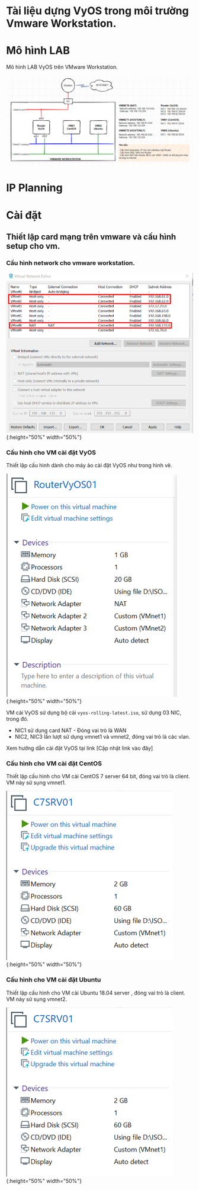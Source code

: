 # Tài liệu dựng VyOS trong môi trường Vmware Workstation.

# Mô hình LAB

Mô hình LAB VyOS trên VMware Workstation.

![LAB_VYOS](../images/LAB_VYOS.png)

# IP Planning

# Cài đặt 

## Thiết lập card mạng trên vmware và cấu hình setup cho vm.

### Cấu hình network cho vmware workstation.

![vyos1](../images/vyos1.png){:height="50%" width="50%"}

### Cấu hình cho VM cài đặt VyOS

Thiết lập cấu hình dành cho máy ảo cài đặt VyOS như trong hình vẽ.

![vyos2](../images/vyos2.png){:height="50%" width="50%"}

VM cài VyOS sử dụng bộ cài `vyos-rolling-latest.iso`, sử dụng 03 NIC, trong đó.
- NIC1 sử dụng card NAT - Đóng vai trò là WAN
- NIC2, NIC3 lần lượt sử dụng vmnet1 và vmnet2, đóng vai trò là các vlan.

Xem hướng dẫn cài đặt VyOS tại link [Cập nhật link vào đây]

### Cấu hình cho VM cài đặt CentOS

Thiết lập cấu hình cho VM cài CentOS 7 server 64 bit, đóng vai trò là client. VM này sử sụng vmnet1.

![vyos3](../images/vyos3.png){:height="50%" width="50%"}

### Cấu hình cho VM cài đặt Ubuntu

Thiết lập cấu hình cho VM cài Ubuntu 18.04 server , đóng vai trò là client. VM này sử sụng vmnet2.

![vyos4](../images/vyos3.png){:height="50%" width="50%"}




